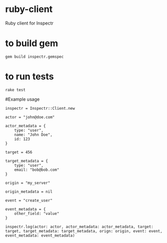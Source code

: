 # ruby-client
Ruby client for Inspectr

# to build gem
```
gem build inspectr.gemspec
```

# to run tests
```
rake test
```

#Example usage
```
inspectr = Inspectr::Client.new

actor = "john@doe.com"

actor_metadata = {
	type: "user",
	name: "John Doe",
	id: 123
}

target = 456

target_metadata = {
	type: "user",
	email: "bob@bob.com"
}

origin = "my_server"

origin_metadata = nil

event = "create_user"

event_metadata = {
	other_field: "value"
}

inspectr.log(actor: actor, actor_metadata: actor_metadata, target: target, target_metadata: target_metadata, orign: origin, event: event, event_metadata: event_metadata)
```